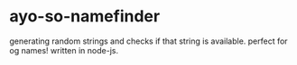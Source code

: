 # ayo-so-namefinder
generating random strings and checks if that string is available. perfect for og names! written in node-js.
